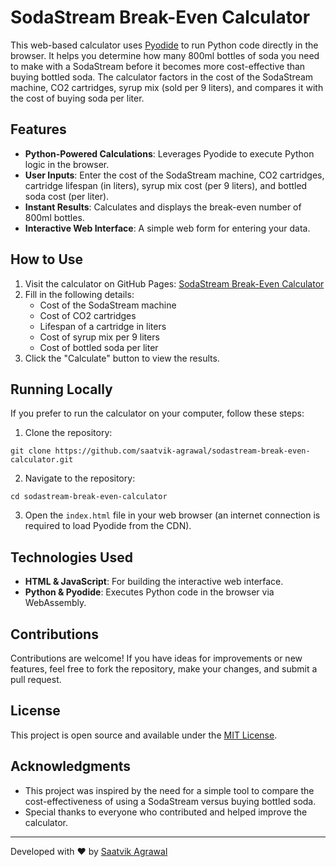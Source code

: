 
# SodaStream Break-Even Calculator

This web-based calculator uses [Pyodide](https://pyodide.org) to run Python code directly in the browser. It helps you determine how many 800ml bottles of soda you need to make with a SodaStream before it becomes more cost-effective than buying bottled soda. The calculator factors in the cost of the SodaStream machine, CO2 cartridges, syrup mix (sold per 9 liters), and compares it with the cost of buying soda per liter.

## Features

- **Python-Powered Calculations**: Leverages Pyodide to execute Python logic in the browser.
- **User Inputs**: Enter the cost of the SodaStream machine, CO2 cartridges, cartridge lifespan (in liters), syrup mix cost (per 9 liters), and bottled soda cost (per liter).
- **Instant Results**: Calculates and displays the break-even number of 800ml bottles.
- **Interactive Web Interface**: A simple web form for entering your data.

## How to Use

1. Visit the calculator on GitHub Pages: [SodaStream Break-Even Calculator](https://saatvik-agrawal.github.io/sodastream-break-even-calculator/)
2. Fill in the following details:
   - Cost of the SodaStream machine
   - Cost of CO2 cartridges
   - Lifespan of a cartridge in liters
   - Cost of syrup mix per 9 liters
   - Cost of bottled soda per liter
3. Click the "Calculate" button to view the results.

## Running Locally

If you prefer to run the calculator on your computer, follow these steps:

1. Clone the repository:

```
git clone https://github.com/saatvik-agrawal/sodastream-break-even-calculator.git
```

2. Navigate to the repository:

```
cd sodastream-break-even-calculator
```

3. Open the `index.html` file in your web browser (an internet connection is required to load Pyodide from the CDN).

## Technologies Used

- **HTML & JavaScript**: For building the interactive web interface.
- **Python & Pyodide**: Executes Python code in the browser via WebAssembly.

## Contributions

Contributions are welcome! If you have ideas for improvements or new features, feel free to fork the repository, make your changes, and submit a pull request.

## License

This project is open source and available under the [MIT License](LICENSE).

## Acknowledgments

- This project was inspired by the need for a simple tool to compare the cost-effectiveness of using a SodaStream versus buying bottled soda.
- Special thanks to everyone who contributed and helped improve the calculator.

---

Developed with ❤️ by [Saatvik Agrawal](https://github.com/saatvik-agrawal)
